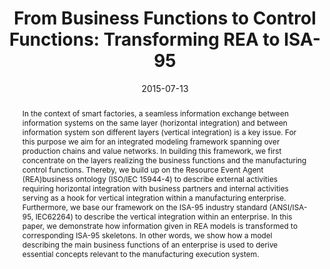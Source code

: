 ---
abstract: In the context of smart factories, a seamless information exchange between
  information systems on the same layer (horizontal integration) and between information
  system son different layers (vertical integration) is a key issue. For this purpose
  we aim for an integrated modeling framework spanning over production chains and
  value networks. In building this framework, we first concentrate on the layers realizing
  the business functions and the manufacturing control functions. Thereby, we build
  up on the Resource Event Agent (REA)business ontology (ISO/IEC 15944-4) to describe
  external activities requiring horizontal integration with business partners and
  internal activities serving as a hook for vertical integration within a manufacturing
  enterprise. Furthermore, we base our framework on the ISA-95 industry standard (ANSI/ISA-95,
  IEC62264) to describe the vertical integration within an enterprise. In this paper,
  we demonstrate how information given in REA models is transformed to corresponding
  ISA-95 skeletons. In other words, we show how a model describing the main business
  functions of an enterprise is used to derive essential concepts relevant to the
  manufacturing execution system.
authors:
- Alexandra Mazak
- Christian Huemer
date: '2015-07-13'
featured: false
publication_types:
- '0'
publishDate: '2015-07-13'
title: 'From Business Functions to Control Functions: Transforming REA to ISA-95'
url_pdf: http://publik.tuwien.ac.at/files/PubDat_245920.pdf
---